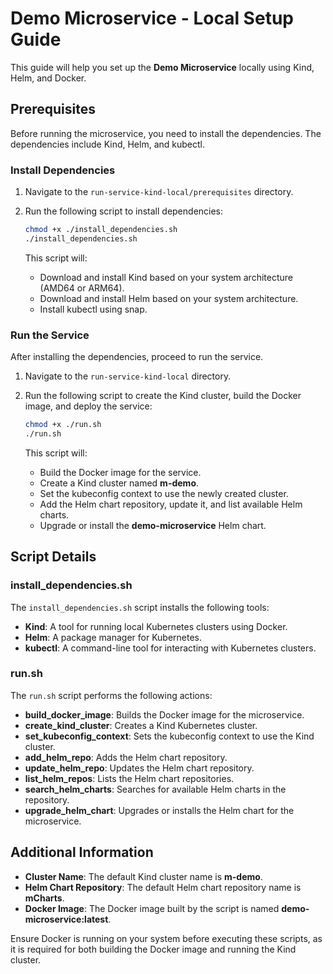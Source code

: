# Demo Microservice - Local Setup Guide

This guide will help you set up the **Demo Microservice** locally using Kind, Helm, and Docker.

## Prerequisites
Before running the microservice, you need to install the dependencies. The dependencies include Kind, Helm, and kubectl.

### Install Dependencies
1. Navigate to the `run-service-kind-local/prerequisites` directory.
2. Run the following script to install dependencies:

   ```sh
   chmod +x ./install_dependencies.sh
   ./install_dependencies.sh
   ```

   This script will:
   - Download and install Kind based on your system architecture (AMD64 or ARM64).
   - Download and install Helm based on your system architecture.
   - Install kubectl using snap.

### Run the Service
After installing the dependencies, proceed to run the service.

1. Navigate to the `run-service-kind-local` directory.
2. Run the following script to create the Kind cluster, build the Docker image, and deploy the service:

   ```sh
   chmod +x ./run.sh
   ./run.sh
   ```

   This script will:
   - Build the Docker image for the service.
   - Create a Kind cluster named **m-demo**.
   - Set the kubeconfig context to use the newly created cluster.
   - Add the Helm chart repository, update it, and list available Helm charts.
   - Upgrade or install the **demo-microservice** Helm chart.

## Script Details
### install_dependencies.sh
The `install_dependencies.sh` script installs the following tools:
- **Kind**: A tool for running local Kubernetes clusters using Docker.
- **Helm**: A package manager for Kubernetes.
- **kubectl**: A command-line tool for interacting with Kubernetes clusters.

### run.sh
The `run.sh` script performs the following actions:
- **build_docker_image**: Builds the Docker image for the microservice.
- **create_kind_cluster**: Creates a Kind Kubernetes cluster.
- **set_kubeconfig_context**: Sets the kubeconfig context to use the Kind cluster.
- **add_helm_repo**: Adds the Helm chart repository.
- **update_helm_repo**: Updates the Helm chart repository.
- **list_helm_repos**: Lists the Helm chart repositories.
- **search_helm_charts**: Searches for available Helm charts in the repository.
- **upgrade_helm_chart**: Upgrades or installs the Helm chart for the microservice.

## Additional Information
- **Cluster Name**: The default Kind cluster name is **m-demo**.
- **Helm Chart Repository**: The default Helm chart repository name is **mCharts**.
- **Docker Image**: The Docker image built by the script is named **demo-microservice:latest**.

Ensure Docker is running on your system before executing these scripts, as it is required for both building the Docker image and running the Kind cluster.

